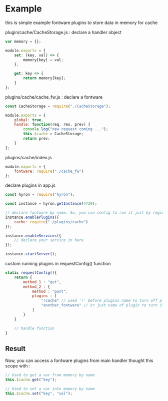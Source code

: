 # Example

this is simple example fontware plugins to store data in memory for cache

plugin/cache/CacheStorage.js : declare a handler object

```javascript
var memory = {};

module.exports = {
    set: (key, val) => {
        memory[key] = val;
    },

    get: key => {
        return memory[key];
    }
};
```

plugins/cache/cache\_fw.js : declare a fontware

```javascript
const CacheStorage = require("./CacheStorage");

module.exports = {
    global: true,
    handle: function(req, res, prev) {
        console.log("new request coming ...");
        this.$cache = CacheStorage;
        return prev;
    }
};
```

plugins/cache/index.js

```javascript
module.exports = {
    fontware: require("./cache_fw")
};
```

declare plugins in app.js

```javascript
const hyron = require("hyron");

const instance = hyron.getInstance(4729);

// declare fontware by name. So, you can config to run it just by registered name
instance.enablePlugins({
    cache: require("./plugins/cache")
});

instance.enableServices({
    // declare your service in here
});

instance.startServer();
```

custom running plugins in requestConfig() function

```javascript
static requestConfig(){
    return {
        method_1 : "get",
        method_2 : {
            method : "post",
            plugins : [
                "!cache" // used '!' before plugins name to turn off plugins.
                "another_fontware" // or just name of plugin to turn it on
            ]
        }
    }

    // handle function
}
```

## Result

Now, you can access a fontware plugins from main handler thought this scope with :

```javascript
// Used to get a var from memory by name
this.$cache.get("key");

// Used to set a var into memory by name
this.$cache.set("key", "val");
```

